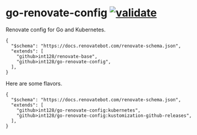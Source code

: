 # go-renovate-config [![validate](https://github.com/int128/go-renovate-config/actions/workflows/validate.yaml/badge.svg)](https://github.com/int128/go-renovate-config/actions/workflows/validate.yaml)

Renovate config for Go and Kubernetes.

```json5
{
  "$schema": "https://docs.renovatebot.com/renovate-schema.json",
  "extends": [
    "github>int128/renovate-base",
    "github>int128/go-renovate-config",
  ],
}
```

Here are some flavors.

```json5
{
  "$schema": "https://docs.renovatebot.com/renovate-schema.json",
  "extends": [
    "github>int128/go-renovate-config:kubernetes",
    "github>int128/go-renovate-config:kustomization-github-releases",
  ],
}
```
